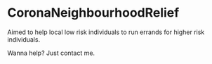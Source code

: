 # CoronaNeighbourhoodRelief
Aimed to help local low risk individuals to run errands for higher risk individuals.

Wanna help? Just contact me.
